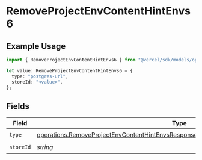 # RemoveProjectEnvContentHintEnvs6

## Example Usage

```typescript
import { RemoveProjectEnvContentHintEnvs6 } from "@vercel/sdk/models/operations/removeprojectenv.js";

let value: RemoveProjectEnvContentHintEnvs6 = {
  type: "postgres-url",
  storeId: "<value>",
};
```

## Fields

| Field                                                                                                                                                                                            | Type                                                                                                                                                                                             | Required                                                                                                                                                                                         | Description                                                                                                                                                                                      |
| ------------------------------------------------------------------------------------------------------------------------------------------------------------------------------------------------ | ------------------------------------------------------------------------------------------------------------------------------------------------------------------------------------------------ | ------------------------------------------------------------------------------------------------------------------------------------------------------------------------------------------------ | ------------------------------------------------------------------------------------------------------------------------------------------------------------------------------------------------ |
| `type`                                                                                                                                                                                           | [operations.RemoveProjectEnvContentHintEnvsResponse200ApplicationJSONResponseBody26Type](../../models/operations/removeprojectenvcontenthintenvsresponse200applicationjsonresponsebody26type.md) | :heavy_check_mark:                                                                                                                                                                               | N/A                                                                                                                                                                                              |
| `storeId`                                                                                                                                                                                        | *string*                                                                                                                                                                                         | :heavy_check_mark:                                                                                                                                                                               | N/A                                                                                                                                                                                              |